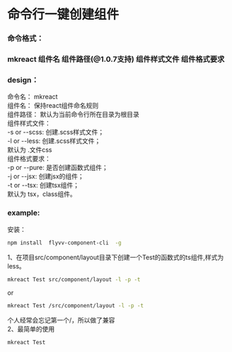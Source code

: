 # 命令行一键创建组件



<a name="n7WGI"></a>
### 命令格式：
<a name="NgrJe"></a>
### mkreact 组件名 组件路径(@1.0.7支持) 组件样式文件 组件格式要求 
<a name="qWLpU"></a>
### design：
命令名： mkreact<br />组件名： 保持react组件命名规则<br />组件路径： 默认为当前命令行所在目录为根目录<br />组件样式文件：<br />-s or --scss: 创建.scss样式文件；<br />-l or --less: 创建.scss样式文件；<br />默认为 .文件css<br />组件格式要求： <br />-p or --pure: 是否创建函数式组件；<br />-j or --jsx: 创建jsx的组件；<br />-t or --tsx: 创建tsx组件；<br />默认为 tsx，class组件。
<a name="QGxNm"></a>
### example:
安装：
```bash
npm install  flyvv-component-cli  -g
```
1、在项目src/component/layout目录下创建一个Test的函数式的ts组件,样式为less。
```bash
mkreact Test src/component/layout -l -p -t 
```
or
```bash
mkreact Test /src/component/layout -l -p -t 
```
个人经常会忘记第一个/，所以做了兼容<br />2、最简单的使用
```bash
mkreact Test
```